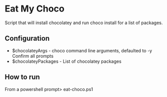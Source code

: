 # Eat My Choco
Script that will install chocolatey and run choco install for a list of packages.

## Configuration
* $chocolateyArgs - choco command line arguments, defaulted to -y Confirm all prompts
* $chocolateyPackages - List of chocolatey packages

## How to run 
From a powershell prompt> eat-choco.ps1
